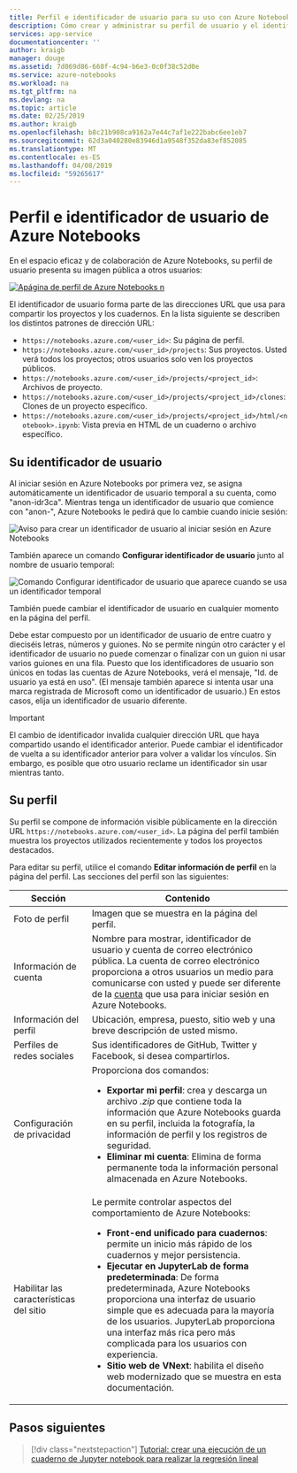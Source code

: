 ```yaml
---
title: Perfil e identificador de usuario para su uso con Azure Notebooks
description: Cómo crear y administrar su perfil de usuario y el identificador de usuario con Azure Notebooks.
services: app-service
documentationcenter: ''
author: kraigb
manager: douge
ms.assetid: 7d069d86-660f-4c94-b6e3-0c0f38c52d0e
ms.service: azure-notebooks
ms.workload: na
ms.tgt_pltfrm: na
ms.devlang: na
ms.topic: article
ms.date: 02/25/2019
ms.author: kraigb
ms.openlocfilehash: b8c21b908ca9162a7e44c7af1e222babc6ee1eb7
ms.sourcegitcommit: 62d3a040280e83946d1a9548f352da83ef852085
ms.translationtype: MT
ms.contentlocale: es-ES
ms.lasthandoff: 04/08/2019
ms.locfileid: "59265617"
---
```

# <a name="your-profile-and-user-id-for-azure-notebooks"></a>Perfil e identificador de usuario de Azure Notebooks

En el espacio eficaz y de colaboración de Azure Notebooks, su perfil de usuario presenta su imagen pública a otros usuarios:

[![Apágina de perfil de Azure Notebooks n](media/accounts/profile-page.png)](media/accounts/profile-page.png#lightbox)

El identificador de usuario forma parte de las direcciones URL que usa para compartir los proyectos y los cuadernos. En la lista siguiente se describen los distintos patrones de dirección URL:

- `https://notebooks.azure.com/<user_id>`: Su página de perfil.
- `https://notebooks.azure.com/<user_id>/projects`: Sus proyectos. Usted verá todos los proyectos; otros usuarios solo ven los proyectos públicos.
- `https://notebooks.azure.com/<user_id>/projects/<project_id>`: Archivos de proyecto.
- `https://notebooks.azure.com/<user_id>/projects/<project_id>/clones`: Clones de un proyecto específico.
- `https://notebooks.azure.com/<user_id>/projects/<project_id>/html/<notebook>.ipynb`: Vista previa en HTML de un cuaderno o archivo específico.

## <a name="your-user-id"></a>Su identificador de usuario

Al iniciar sesión en Azure Notebooks por primera vez, se asigna automáticamente un identificador de usuario temporal a su cuenta, como "anon-idr3ca". Mientras tenga un identificador de usuario que comience con "anon-", Azure Notebooks le pedirá que lo cambie cuando inicie sesión:

![Aviso para crear un identificador de usuario al iniciar sesión en Azure Notebooks](media/accounts/create-user-id.png)

También aparece un comando **Configurar identificador de usuario** junto al nombre de usuario temporal:

![Comando Configurar identificador de usuario que aparece cuando se usa un identificador temporal](media/accounts/configure-user-id-command.png)

También puede cambiar el identificador de usuario en cualquier momento en la página del perfil.

Debe estar compuesto por un identificador de usuario de entre cuatro y dieciséis letras, números y guiones. No se permite ningún otro carácter y el identificador de usuario no puede comenzar o finalizar con un guion ni usar varios guiones en una fila. Puesto que los identificadores de usuario son únicos en todas las cuentas de Azure Notebooks, verá el mensaje, "Id. de usuario ya está en uso". (El mensaje también aparece si intenta usar una marca registrada de Microsoft como un identificador de usuario.) En estos casos, elija un identificador de usuario diferente.

> [!Important]
> El cambio de identificador invalida cualquier dirección URL que haya compartido usando el identificador anterior. Puede cambiar el identificador de vuelta a su identificador anterior para volver a validar los vínculos. Sin embargo, es posible que otro usuario reclame un identificador sin usar mientras tanto.

## <a name="your-profile"></a>Su perfil

Su perfil se compone de información visible públicamente en la dirección URL `https://notebooks.azure.com/<user_id>`. La página del perfil también muestra los proyectos utilizados recientemente y todos los proyectos destacados.

Para editar su perfil, utilice el comando **Editar información de perfil** en la página del perfil. Las secciones del perfil son las siguientes:

| Sección | Contenido |
| --- | --- |
| Foto de perfil | Imagen que se muestra en la página del perfil. |
| Información de cuenta | Nombre para mostrar, identificador de usuario y cuenta de correo electrónico pública. La cuenta de correo electrónico proporciona a otros usuarios un medio para comunicarse con usted y puede ser diferente de la [cuenta](azure-notebooks-user-account.md) que usa para iniciar sesión en Azure Notebooks. |
| Información del perfil | Ubicación, empresa, puesto, sitio web y una breve descripción de usted mismo. |
| Perfiles de redes sociales | Sus identificadores de GitHub, Twitter y Facebook, si desea compartirlos. |
| Configuración de privacidad | Proporciona dos comandos:<ul><li>**Exportar mi perfil**: crea y descarga un archivo *.zip* que contiene toda la información que Azure Notebooks guarda en su perfil, incluida la fotografía, la información de perfil y los registros de seguridad.</li><li>**Eliminar mi cuenta**: Elimina de forma permanente toda la información personal almacenada en Azure Notebooks.</li></ul> |
| Habilitar las características del sitio | Le permite controlar aspectos del comportamiento de Azure Notebooks:<ul><li>**Front-end unificado para cuadernos**: permite un inicio más rápido de los cuadernos y mejor persistencia.</li><li>**Ejecutar en JupyterLab de forma predeterminada**: De forma predeterminada, Azure Notebooks proporciona una interfaz de usuario simple que es adecuada para la mayoría de los usuarios. JupyterLab proporciona una interfaz más rica pero más complicada para los usuarios con experiencia.</li><li>**Sitio web de VNext**: habilita el diseño web modernizado que se muestra en esta documentación.</li></ul> |

## <a name="next-steps"></a>Pasos siguientes  

> [!div class="nextstepaction"]
> [Tutorial: crear una ejecución de un cuaderno de Jupyter notebook para realizar la regresión lineal](tutorial-create-run-jupyter-notebook.md)
